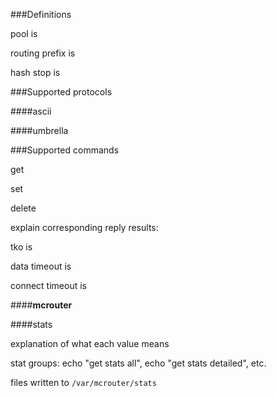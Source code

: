 ###Definitions



pool is

routing prefix is

hash stop is


###Supported protocols

####ascii

####umbrella

###Supported commands

get

set

delete

explain corresponding reply results:

tko is

data timeout is

connect timeout is

####__mcrouter__

####stats

explanation of what each value means

stat groups: echo "get stats all", echo "get stats detailed", etc.

files written to `/var/mcrouter/stats`